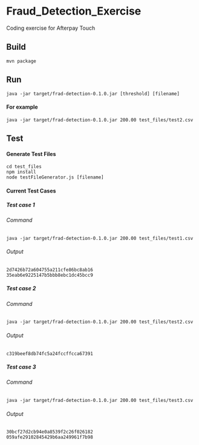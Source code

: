 # Fraud_Detection_Exercise
Coding exercise for Afterpay Touch

## Build
 
```
mvn package
```

## Run 
```
java -jar target/frad-detection-0.1.0.jar [threshold] [filename]
```
 #### For example 
```
java -jar target/frad-detection-0.1.0.jar 200.00 test_files/test2.csv
```

## Test 
#### Generate Test Files 
```
cd test_files
npm install 
node testFileGenerator.js [filename]
```
#### Current Test Cases
##### Test case 1
###### Command
```
java -jar target/frad-detection-0.1.0.jar 200.00 test_files/test1.csv
```
###### Output
```
2d7426b72a604755a211cfe86bc8ab16
35eab6e9225147b5bbb8ebc1dc45bcc9
```
##### Test case 2
###### Command
```
java -jar target/frad-detection-0.1.0.jar 200.00 test_files/test2.csv
```
###### Output
```
c319beef8db74fc5a24fccffcca67391
```
##### Test case 3
###### Command
```
java -jar target/frad-detection-0.1.0.jar 200.00 test_files/test3.csv
```
###### Output
```
30bcf27d2cb94e0a8539f2c26f026182
059afe29102845429b6aa249961f7b98
```

